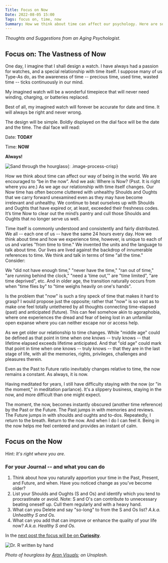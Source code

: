```yaml
---
Title: Focus on Now
Date: 2022-08-05 15:00
Tags: focus on, time, now
Summary: How we think about time can affect our psychology. Here are some tips to focus on the Now.
---
```


_Thoughts and Suggestions from an Aging Psychologist._

## Focus on: The Vastness of Now

One day, I imagine that I shall design a watch. I have always had a passion for watches, and a special relationship with time itself. I suppose many of us Type-As do, as the awareness of time -- precious time, used time, wasted time -- ticks continuously in our mind.

My imagined watch will be a wonderful timepiece that will never need winding, charging, or batteries replaced.

Best of all, my imagined watch will forever be accurate for date and time. It will always be right and never wrong.

The design will be simple. Boldly displayed on the dial face will be the date and the time. The dial face will read:

Date: **TODAY**

Time: **NOW**

**Always!**

![Sand through the hourglass]({static}/images/aron-visuals-BXOXnQ26B7o-unsplash.jpg){: .image-process-crisp}

How we think about time can affect our way of being in the world. We are encouraged to “be in the now”. And we ask: Where is Now? (Psst. It is right where you are.) As we age our relationship with time itself changes. Our Now time has often become cluttered with unhealthy Shoulds and Oughts that we carry forward unexamined even as they may have become irrelevant and unhealthy. We continue to beat ourselves up with Shoulds and Oughts that have expired or, at least, exceeded their freshness codes. It’s time Now to clear out the mind’s pantry and cull those Shoulds and Oughts that no longer serve us well.

Time itself is commonly understood and consistently and fairly distributed. We all -- each one of us -- have the same 24 hours every day. How we think about time and how we experience time, however, is unique to each of us and varies "from time to time." We invented the units and the language to talk about time. Our lives are lived against the backdrop of innumerable references to time. We think and talk in terms of time "all the time." Consider:

We "did not have enough time," "never have the time," "ran out of time," "are running behind the clock," "need a 'time out,'" are "time limited", "are time deprived", etc. And in older age, the transition naturally occurs from when "time flies by" to "time weighs heavily on one's hands".

Is the problem that "now" is such a tiny speck of time that makes it hard to grasp? I would propose just the opposite; rather that "now" is so vast as to make one feel totally untethered by all thoughts connecting time-elapsed (past) and anticipated (future). This can feel somehow akin to agoraphobia, where one experiences the dread and fear of being lost in an unfamiliar open expanse where you can neither escape nor or access help.

As we get older our relationship to time changes. While "middle age" could be defined as that point in time when one knows -- truly knows -- that lifetime elapsed exceeds lifetime anticipated. And that "old age" could mark that point in time when one knows -- truly knows -- that they are in the last stage of life, with all the memories, rights, privileges, challenges and pleasures therein.

Even as the Past to Future ratio inevitably changes relative to time, the now remains a constant. As always, it is now.

Having meditated for years, I still have difficulty staying with the now (or "in the moment," in meditation parlance). It's a slippery business, staying in the now, and more difficult than one might expect.

The moment, the now, becomes instantly obscured (another time reference) by the Past or the Future. The Past jumps in with memories and reviews. The Future jumps in with shoulds and oughts and to-dos. Repeatedly, I return to the breath. Return to the now. And when I do I can feel it. Being in the now helps me feel centered and provides an instant of calm.

## Focus on the Now

Hint: _It's right where you are._

### For your Journal -- and what you can do

1. Think about how you naturally apportion your time in the Past, Present, and Future, and when. Have you noticed change as you've become older?
2. List your Shoulds and Oughts (S and Os) and identify which you tend to procrastinate or avoid. Note: S and O's can contribute to unnecessary beating oneself up. Cull them regularly and with a heavy hand.
3. What can you Delete and say "so-long" to from the S and Os list? _A.k.a. Unhealthy S and Os._
4. What can you add that can improve or enhance the quality of your life now? _A.k.a. Healthy S and Os._

In the [next post the focus will be on **Curiosity**]({filename}focus-on-curiosity.md).

![Dr. R written by hand]({static}/images/dr_r_sm.png)

_Photo of hourglass by [Aron Visuals](https://unsplash.com/@aronvisuals); on Unsplash._
